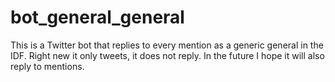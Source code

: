 # bot_general_general
This is a Twitter bot that replies to every mention as a generic general in the IDF.
Right new it only tweets, it does not reply.
In the future I hope it will also reply to mentions.